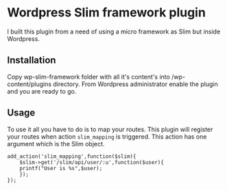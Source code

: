 Wordpress Slim framework plugin
===============================

I built this plugin from a need of using a micro framework as Slim but inside Wordpress.

Installation
------------

Copy wp-slim-framework folder with all it's content's into /wp-content/plugins directory. From Wordpress administrator enable the plugin and you are ready to go.

Usage
-----
To use it all you have to do is to map your routes.
This plugin will register your routes when action `slim_mapping` is triggered. This action has one argument which is the Slim object.
    
    add_action('slim_mapping',function($slim){
        $slim->get('/slim/api/user/:u',function($user){
        printf("User is %s",$user);            
        });
    });
